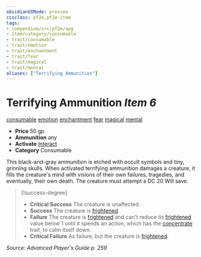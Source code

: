 ```yaml
---
obsidianUIMode: preview
cssclass: pf2e,pf2e-item
tags:
- compendium/src/pf2e/apg
- item/category/consumable
- trait/consumable
- trait/emotion
- trait/enchantment
- trait/fear
- trait/magical
- trait/mental
aliases: ["Terrifying Ammunition"]
---
```

# Terrifying Ammunition *Item 6*  
[consumable](/rules/traits/consumable.md)  [emotion](/rules/traits/emotion.md)  [enchantment](/rules/traits/enchantment.md)  [fear](/rules/traits/fear.md)  [magical](/rules/traits/magical.md)  [mental](/rules/traits/mental.md)  

- **Price** 50 gp
- **Ammunition** any
- **Activate** [Interact](/rules/actions/interact.md)
- **Category** Consumable

This black-and-gray ammunition is etched with occult symbols and tiny, grinning skulls. When activated terrifying ammunition damages a creature, it fills the creature's mind with visions of their own failures, tragedies, and eventually, their own death. The creature must attempt a DC 20 Will save.

> [!success-degree] 
> - **Critical Success** The creature is unaffected.
> - **Success** The creature is [frightened](/rules/conditions.md#Frightened).
> - **Failure** The creature is [frightened](/rules/conditions.md#Frightened) and can't reduce its [frightened](/rules/conditions.md#Frightened) value below 1 until it spends an action, which has the [concentrate](/rules/traits/concentrate.md) trait, to calm itself down.
> - **Critical Failure** As failure, but the creature is [frightened](/rules/conditions.md#Frightened).

*Source: Advanced Player's Guide p. 259*